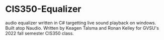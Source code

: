 # CIS350-Equalizer
audio equalizer written in C# targetting live sound playback on windows. Built atop Naudio. Written by Keagen Talsma and Ronan Kelley for GVSU's 2022 fall semester CIS350 class.
